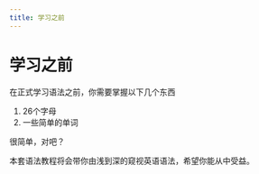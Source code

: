 ```yaml
---
title: 学习之前
---
```


# 学习之前

在正式学习语法之前，你需要掌握以下几个东西

1. 26个字母
2. 一些简单的单词

很简单，对吧？

本套语法教程将会带你由浅到深的窥视英语语法，希望你能从中受益。
